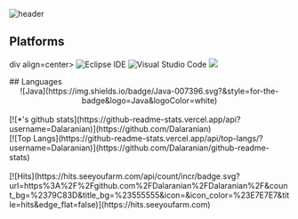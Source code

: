 ![header](https://capsule-render.vercel.app/api?type=waving&color=random&height=150&section=header&text=Hello,%20World!&fontSize=70)<br>
## Platforms
div align=center>
![Eclipse IDE](https://img.shields.io/badge/Eclipse%20IDE-2C2255.svg?&style=for-the-badge&logo=Eclipse%20IDE&logoColor=white)
![Visual Studio Code](https://img.shields.io/badge/Visual%20Studio%20Code-007ACC.svg?&style=for-the-badge&logo=Visual%20Studio%20Code&logoColor=white)
<img src="https://img.shields.io/badge/SpringBoot-green?style=for-the-badge&logo=SpringBoot&logoColor=6DB33F"/><br>
</div>
## Languages
<div align=center>
![Java](https://img.shields.io/badge/Java-007396.svg?&style=for-the-badge&logo=Java&logoColor=white)
</div>
<br>
[![*'s github stats](https://github-readme-stats.vercel.app/api?username=Dalaranian)](https://github.com/Dalaranian)<br>
[![Top Langs](https://github-readme-stats.vercel.app/api/top-langs/?username=Dalaranian)](https://github.com/Dalaranian/github-readme-stats)<br>
<br>
[![Hits](https://hits.seeyoufarm.com/api/count/incr/badge.svg?url=https%3A%2F%2Fgithub.com%2FDalaranian%2FDalaranian%2F&count_bg=%2379C83D&title_bg=%23555555&icon=&icon_color=%23E7E7E7&title=hits&edge_flat=false)](https://hits.seeyoufarm.com)
  

